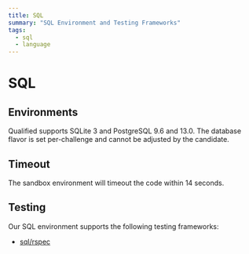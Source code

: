 ```yaml
---
title: SQL
summary: "SQL Environment and Testing Frameworks"
tags:
  - sql
  - language
---
```


# SQL

## Environments

Qualified supports SQLite 3 and PostgreSQL 9.6 and 13.0. The database flavor is set per-challenge and cannot be adjusted by the candidate.


## Timeout

The sandbox environment will timeout the code within 14 seconds.

## Testing

Our SQL environment supports the following testing frameworks:

- [sql/rspec](/reference/languages/sql/rspec)
